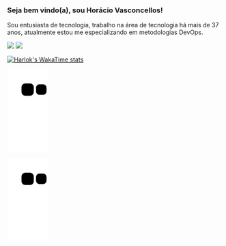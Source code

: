 
### Seja bem vindo(a), sou Horácio Vasconcellos!

Sou entusiasta de tecnologia, trabalho na área de tecnologia há mais de 37 anos, atualmente estou me especializando em metodologias DevOps.

<div>
    <img height="180em" src="https://github-readme-stats.vercel.app/api?username=horaciovasconcellos&show_icons=true&theme=tokyonight"/>
    <img height="180em" src="https://github-readme-stats.vercel.app/api/top-langs/?username=horaciovasconcellos&theme=tokyonight&layout=compact"/>

</div>

[![Harlok's WakaTime stats](https://github-readme-stats.vercel.app/api/wakatime?username=horaciovasconcellos)](https://github.com/horaciovasconcellos/github-readme-stats)

![snake animation](https://github.com/horaciovasconcellos/horaciovasconcellos/blob/output/github-contribution-grid-snake2.svg)

![snake animation](https://github.com/horaciovasconcellos/horaciovasconcellos/blob/output/github-contribution-grid-snake2.svg)

